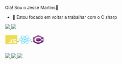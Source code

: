 Olá! Sou o Jessé Martins👋

- 🔭 Estou focado em voltar a trabalhar com o C sharp

 <div>
   <a href="https://github.com/JesseMartinz">
   <img height="180cm" src="https://github-readme-stats.vercel.app/api?username=JesseMartinz&show_icons=true&dark&include_all_commits=true&count_private=true"/>
   <img height="180cm" src="https://github-readme-stats.vercel.app/api/top-langs/?username=JesseMartinz&layout=compact&langs_count=16&theme=dracula"/>
 </div>

 <div style="display: online_block"><br>
   <img align="center" alt="Rafa.Js" height="30" width="40" src="https://raw.githubusercontent.com/devicons/devicon/master/icons/javascript/javascript-plain.svg">
    <img align="center" alt="Rafa-React" height="30" width="40" src="https://raw.githubusercontent.com/devicons/devicon/master/icons/react/react-original.svg">
   <img align="center" alt="Rafa-Csharp" height="30" width="40" src="https://raw.githubusercontent.com/devicons/devicon/master/icons/csharp/csharp-original.svg">
 </div>

##

<div>
  <a href="https://www.instagram.com/zecamartinzz/" target ="_blanck"><img src="https://img.shields.io/badge/Instagram-E4405F?style=for-the-badge&logo=instagram&logoColor=white">
  <a href="mailto:jessemartinsofc@gmail.com"><img src="https://img.shields.io/badge/Gmail-D14836?style=for-the-badge&logo=gmail&logoColor=white" target ="_blanck">  </a>
  <a href="https://www.linkedin.com/in/jessemartinz/" target ="_blanck"><img src="https://img.shields.io/badge/LinkedIn-0077B5?style=for-the-badge&logo=linkedin&logoColor=white" target ="_blanck" >  </a> 
</div>
